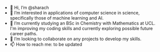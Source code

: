 - 👋 Hi, I’m @sharach
- 👀 I’m interested in applications of computer science in science, specifically those of machine learning and AI.
- 🌱 I’m currently studying an BSc in Chemistry with Mathematics at UCL. I'm improving my coding skills and currently exploring possible future career paths.
- 💞️ I’m looking to collaborate on any projects to develop my skills.
- 📫 How to reach me: to be updated

<!---
sharach/sharach is a ✨ special ✨ repository because its `README.md` (this file) appears on your GitHub profile.
You can click the Preview link to take a look at your changes.
--->
